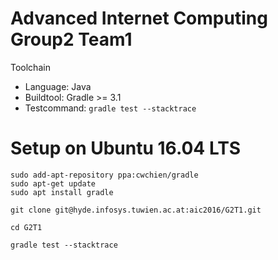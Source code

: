 # Advanced Internet Computing Group2 Team1

Toolchain

* Language: Java
* Buildtool: Gradle >= 3.1
* Testcommand: `gradle test --stacktrace`

# Setup on Ubuntu 16.04 LTS

```
sudo add-apt-repository ppa:cwchien/gradle
sudo apt-get update
sudo apt install gradle

git clone git@hyde.infosys.tuwien.ac.at:aic2016/G2T1.git

cd G2T1

gradle test --stacktrace
```
